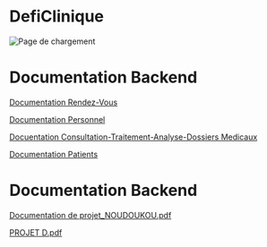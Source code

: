 # DefiClinique


![Page de chargement](https://github.com/SpiritGitHub/DefiClinique/assets/103309031/9c2b7c15-aa4c-465c-b93e-8d43862d4197)


# Documentation Backend

[Documentation Rendez-Vous]([url](https://documenter.getpostman.com/view/32374558/2s9Yynk4GX)https://documenter.getpostman.com/view/32374558/2s9Yynk4GX)

[Documentation Personnel]([url](https://documenter.getpostman.com/view/32341330/2s9Yynk43A#d13df4fa-6c43-4e1f-b4e4-70f8ebd512f5)https://documenter.getpostman.com/view/32341330/2s9Yynk43A#d13df4fa-6c43-4e1f-b4e4-70f8ebd512f5)

[Docuentation Consultation-Traitement-Analyse-Dossiers Medicaux]([url](https://documenter.getpostman.com/view/31344415/2s9YynkPfw)https://documenter.getpostman.com/view/31344415/2s9YynkPfw)

[Documentation Patients]([url](https://documenter.getpostman.com/view/32566889/2s9YypEhyh)https://documenter.getpostman.com/view/32566889/2s9YypEhyh)


# Documentation Backend

[Documentation de projet_NOUDOUKOU.pdf](https://github.com/SpiritGitHub/DefiClinique/files/14064546/Documentation.de.projet_NOUDOUKOU.pdf)

[PROJET D.pdf](https://github.com/SpiritGitHub/DefiClinique/files/14064605/PROJET.D.pdf)
